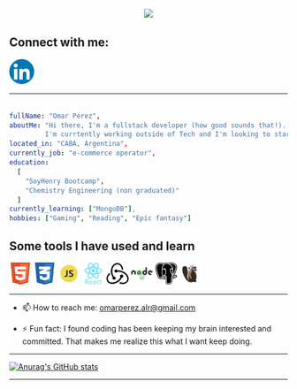 <p align="center">
  <img src="https://capsule-render.vercel.app/api?text=I'm%20Omar%20Perez&animation=fadeIn&type=waving&color=gradient&height=150&fontSize=100"/>
</p>


        
<section>
<h2>Connect with me:</h2>  
<a href="https://www.linkedin.com/in/omar-perez-80bbaa164" target="_blank">
  <img height="45" src="img\834713_linkedin_icon.png"/>
</a>
</section>

---

```yaml

fullName: "Omar Perez",
aboutMe: "Hi there, I'm a fullstack developer (how good sounds that!).
         I'm currtently working outside of Tech and I'm looking to start my journey in the industry",
located_in: "CABA, Argentina",
currently_job: "e-commerce operator",
education:
  [
    "SoyHenry Bootcamp",
    "Chemistry Engineering (non graduated)"
  ]
currently_learning: ["MongoDB"],
hobbies: ["Gaming", "Reading", "Epic fantasy"]

```

<h2>Some tools I have used and learn</h2>

<p align="left">
<img src="img\317755_badge_html_html5_achievement_award_icon.png" alt="html" height="40"/>
<img src="img\317756_badge_css_css3_achievement_award_icon.png" alt="css" height="40"/>
<img src="img\652581_code_command_develop_javascript_language_icon.png" alt="javascript" height="40"/>
<img src="img\7423887_react_react native_icon.png" alt="react" height="40"/>
<img src="img\4691205_redux_icon.png" alt="redux" height="40"/>
<img src="img\1012818_code_development_logo_nodejs_icon.png" alt="node" height="40"/>
<img src="img\4691328_postgresql_icon.png" alt="postgresql" height="40"/>
<img src="img\beaver-head.png" alt="dbeaver" height="40"/>
</p>

---

- 📫 How to reach me: omarperez.alr@gmail.com

- ⚡ Fun fact: I found coding has been keeping my brain interested and committed. That makes me realize this what I want keep doing.

---

[![Anurag's GitHub stats](https://github-readme-stats.vercel.app/api?username=armoraz&show_icons=true&theme=synthwave)](https://github.com/anuraghazra/github-readme-stats)

---
